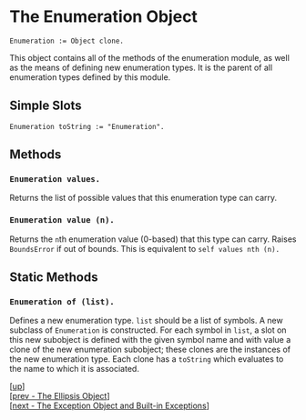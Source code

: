 
# The Enumeration Object

    Enumeration := Object clone.

This object contains all of the methods of the enumeration module, as
well as the means of defining new enumeration types. It is the parent
of all enumeration types defined by this module.

## Simple Slots

    Enumeration toString := "Enumeration".

## Methods

### `Enumeration values.`

Returns the list of possible values that this enumeration type can
carry.

### `Enumeration value (n).`

Returns the `n`th enumeration value (0-based) that this type can
carry. Raises `BoundsError` if out of bounds. This is equivalent to
`self values nth (n).`

## Static Methods

### `Enumeration of (list).`

Defines a new enumeration type. `list` should be a list of symbols. A
new subclass of `Enumeration` is constructed. For each symbol in
`list`, a slot on this new subobject is defined with the given symbol
name and with value a clone of the new enumeration subobject; these
clones are the instances of the new enumeration type. Each clone has a
`toString` which evaluates to the name to which it is associated.

[[up](.)]
<br/>[[prev - The Ellipsis Object](ellipsis.md)]
<br/>[[next - The Exception Object and Built-in Exceptions](exception.md)]
